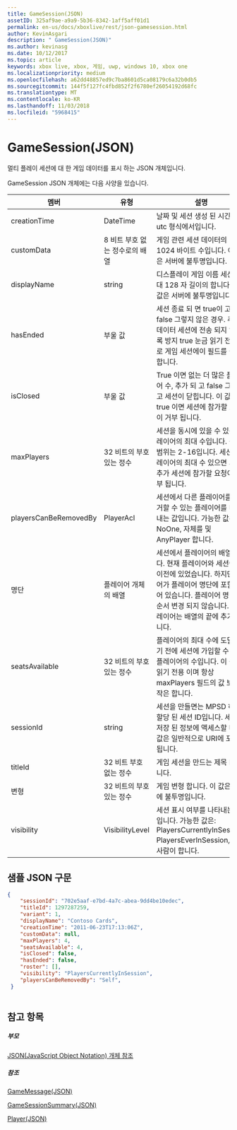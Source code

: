 ```yaml
---
title: GameSession(JSON)
assetID: 325af9ae-a9a9-5b36-8342-1aff5aff01d1
permalink: en-us/docs/xboxlive/rest/json-gamesession.html
author: KevinAsgari
description: " GameSession(JSON)"
ms.author: kevinasg
ms.date: 10/12/2017
ms.topic: article
keywords: xbox live, xbox, 게임, uwp, windows 10, xbox one
ms.localizationpriority: medium
ms.openlocfilehash: a62dd48857ed9c7ba8601d5ca08179c6a32b0db5
ms.sourcegitcommit: 144f5f127fc4fbd852f2f6780ef26054192d68fc
ms.translationtype: MT
ms.contentlocale: ko-KR
ms.lasthandoff: 11/03/2018
ms.locfileid: "5968415"
---
```

# <a name="gamesession-json"></a>GameSession(JSON)
멀티 플레이 세션에 대 한 게임 데이터를 표시 하는 JSON 개체입니다. 
<a id="ID4ER"></a>

  
 
GameSession JSON 개체에는 다음 사양을 있습니다.
 
| 멤버| 유형| 설명| 
| --- | --- | --- | 
| creationTime| DateTime| 날짜 및 세션 생성 된 시간을 utc 형식에서입니다. | 
| customData| 8 비트 부호 없는 정수로의 배열| 게임 관련 세션 데이터의 1024 바이트 수입니다. 이 값은 서버에 불투명입니다. | 
| displayName| string| 디스플레이 게임 이름 세션 최대 128 자 길이의 합니다. 이 값은 서버에 불투명입니다. | 
| hasEnded| 부울 값| 세션 종료 되 면 true이 고 false 그렇지 않은 경우. 추가 데이터 세션에 전송 되지 않도록 방지 true 눈금 읽기 전용으로 게임 세션에이 필드를 설정 합니다. | 
| isClosed| 부울 값| True 이면 없는 더 많은 플레이어 수, 추가 되 고 false 그렇지 고 세션이 닫힙니다. 이 값이 true 이면 세션에 참가할 요청이 거부 됩니다. | 
| maxPlayers| 32 비트의 부호 있는 정수| 세션을 동시에 있을 수 있는 플레이어의 최대 수입니다. 값의 범위는 2-16입니다. 세션 플레이어의 최대 수 있으면 되 면 추가 세션에 참가할 요청이 거부 됩니다. | 
| playersCanBeRemovedBy| PlayerAcl| 세션에서 다른 플레이어를 제거할 수 있는 플레이어를 나타내는 값입니다. 가능한 값은 NoOne, 자체를 및 AnyPlayer 합니다. | 
| 명단| 플레이어 개체의 배열| 세션에서 플레이어의 배열입니다. 현재 플레이어와 세션에서 이전에 있었습니다. 하지만 단어가 플레이어 명단에 포함 되어 있습니다. 플레이어 명단의 순서 변경 되지 않습니다. 새 플레이어는 배열의 끝에 추가 됩니다. | 
| seatsAvailable| 32 비트의 부호 있는 정수| 플레이어의 최대 수에 도달 하기 전에 세션에 가입할 수 있는 플레이어의 수입니다. 이 값은 읽기 전용 이며 항상 maxPlayers 필드의 값 보다 작은 합니다. | 
| sessionId| string| 세션을 만들면는 MPSD 하 여 할당 된 세션 ID입니다. 세션에 저장 된 정보에 액세스할 때이 값은 일반적으로 URI에 포함 됩니다.| 
| titleId| 32 비트 부호 없는 정수| 게임 세션을 만드는 제목 ID입니다.| 
| 변형| 32 비트의 부호 있는 정수| 게임 변형 합니다. 이 값은 서버에 불투명입니다.| 
| visibility| VisibilityLevel| 세션 표시 여부를 나타내는 값입니다. 가능한 값은: PlayersCurrentlyInSession, PlayersEverInSession, 모든 사람이 합니다.| 
  
<a id="ID4EEF"></a>

 
## <a name="sample-json-syntax"></a>샘플 JSON 구문
 

```json
{
    "sessionId": "702e5aaf-e7bd-4a7c-abea-9dd4be10edec",
    "titleId": 1297287259,
    "variant": 1,
    "displayName": "Contoso Cards",
    "creationTime": "2011-06-23T17:13:06Z",
    "customData": null,
    "maxPlayers": 4,
    "seatsAvailable": 4,
    "isClosed": false,
    "hasEnded": false,
    "roster": [],
    "visibility": "PlayersCurrentlyInSession",
    "playersCanBeRemovedBy": "Self",
 }
    
```

  
<a id="ID4ENF"></a>

 
## <a name="see-also"></a>참고 항목
 
<a id="ID4EPF"></a>

 
##### <a name="parent"></a>부모 

[JSON(JavaScript Object Notation) 개체 참조](atoc-xboxlivews-reference-json.md)

  
<a id="ID4EZF"></a>

 
##### <a name="reference"></a>참조 

[GameMessage(JSON)](json-gamemessage.md)

 [GameSessionSummary(JSON)](json-gamesessionsummary.md)

 [Player(JSON)](json-player.md)

   